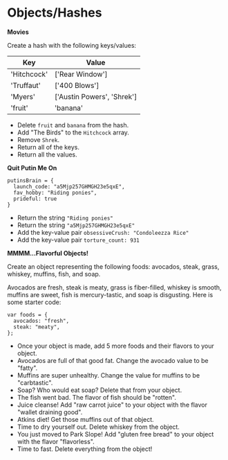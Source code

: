 # Objects/Hashes

**Movies**

Create a hash with the following keys/values:

| Key | Value |
|---|---|
| 'Hitchcock' | ['Rear Window']|
| 'Truffaut' | ['400 Blows'] |
| 'Myers'  | ['Austin Powers', 'Shrek']|
| 'fruit' | 'banana' |

- Delete `fruit` and `banana` from the hash.
- Add "The Birds" to the `Hitchcock` array.
- Remove `Shrek`.
- Return all of the keys.
- Return all the values.

**Quit Putin Me On**

```
putinsBrain = {
  launch_code: "a5Mjp257GHMGH23e5qxE",
  fav_hobby: "Riding ponies",
  prideful: true
}
```

- Return the string `"Riding ponies"`
- Return the string `"a5Mjp257GHMGH23e5qxE"`
- Add the key-value pair `obsessiveCrush: "Condoleezza Rice"`
- Add the key-value pair `torture_count: 931`

**MMMM...Flavorful Objects!**

Create an object representing the following foods: avocados, steak, grass, whiskey, muffins, fish, and soap.

Avocados are fresh, steak is meaty, grass is fiber-filled, whiskey is smooth, muffins are sweet, fish is mercury-tastic, and soap is disgusting. Here is some starter code:

```
var foods = {
  avocados: "fresh",
  steak: "meaty",
};
```

* Once your object is made, add 5 more foods and their flavors to your object.
* Avocados are full of that good fat. Change the avocado value to be "fatty".
* Muffins are super unhealthy. Change the value for muffins to be "carbtastic".
* Soap? Who would eat soap? Delete that from your object.
* The fish went bad. The flavor of fish should be "rotten".
* Juice cleanse! Add "raw carrot juice" to your object with the flavor "wallet draining good".
* Atkins diet! Get those muffins out of that object.
* Time to dry yourself out. Delete whiskey from the object.
* You just moved to Park Slope! Add "gluten free bread" to your object with the flavor "flavorless".
* Time to fast. Delete everything from the object!
